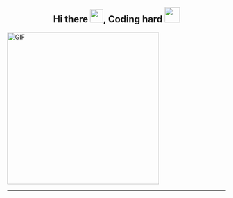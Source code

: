 <!--
### Hi there 👋

**scofield7419/scofield7419** is a ✨ _special_ ✨ repository because its `README.md` (this file) appears on your GitHub profile.

Here are some ideas to get you started:

- 🔭 I’m currently working on ...
- 🌱 I’m currently learning ...
- 👯 I’m looking to collaborate on ...
- 🤔 I’m looking for help with ...
- 💬 Ask me about ...
- 📫 How to reach me: ...
- 😄 Pronouns: ...
- ⚡ Fun fact: ...
-->



<h2 align="center"><b>Hi there </b><img src="https://raw.githubusercontent.com/iampavangandhi/iampavangandhi/master/gifs/Hi.gif" width="30px">, <b>Coding hard </b><img src="https://media.giphy.com/media/WUlplcMpOCEmTGBtBW/giphy.gif" width="35px"></h2>

<!--
![Kevin's github stats](https://github-readme-stats.vercel.app/api?username=lonelygo&show_icons=true&title_color=fff&icon_color=79ff97&text_color=9f9f9f&bg_color=151515)
-->
<img align="middle" alt="GIF" src="https://media.giphy.com/media/iIqmM5tTjmpOB9mpbn/giphy.gif" width="350px" />

----
